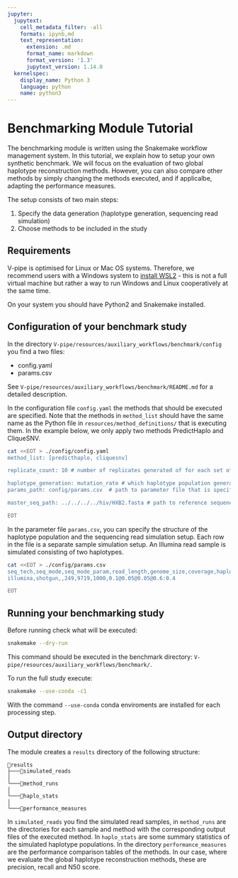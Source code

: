 ```yaml
---
jupyter:
  jupytext:
    cell_metadata_filter: -all
    formats: ipynb,md
    text_representation:
      extension: .md
      format_name: markdown
      format_version: '1.3'
      jupytext_version: 1.14.0
  kernelspec:
    display_name: Python 3
    language: python
    name: python3
---
```



# Benchmarking Module Tutorial

The benchmarking module is written using the Snakemake workflow management system. In this tutorial, we explain how to setup your own synthetic benchmark. We will focus on the evaluation of two global haplotype reconstruction methods. However, you can also compare other methods by simply changing the methods executed, and if applicalbe, adapting the performance measures.

The setup consists of two main steps:
1. Specify the data generation (haplotype generation, sequencing read simulation)
2. Choose methods to be included in the study

## Requirements

V-pipe is optimised for Linux or Mac OS systems. Therefore, we recommend users with a Windows system to [install WSL2](https://learn.microsoft.com/en-us/windows/wsl/install) - this is not a full virtual machine but rather a way to run Windows and Linux cooperatively at the same time.

On your system you should have Python2 and Snakemake installed.


## Configuration of your benchmark study

In the directory `V-pipe/resources/auxiliary_workflows/benchmark/config` you find a two files:
- config.yaml  
- params.csv  

See `V-pipe/resources/auxiliary_workflows/benchmark/README.md` for a detailed description.

In the configuration file `config.yaml` the methods that should be executed are specified. Note that the methods in `method_list` should have the same name as the Python file in `resources/method_definitions/` that is executing them. In the example below, we only apply two methods PredictHaplo and CliqueSNV.

```bash
cat <<EOT > ./config/config.yaml
method_list: [predicthaplo, cliquesnv]

replicate_count: 10 # number of replicates generated of for each set of haplotype population parameters

haplotype_generation: mutation_rate # which haplotype population generation method should be used
params_path: config/params.csv  # path to parameter file that is specifying the simulation settings

master_seq_path: ../../../../hiv/HXB2.fasta # path to reference sequence that should be used, if None, a random sequence is produced.

EOT
```

In the parameter file `params.csv`, you can specify the structure of the haplotype population and the sequencing read simulation setup. Each row in the file is a separate sample simulation setup.
An Illumina read sample is simulated consisting of two haplotypes.

```bash
cat <<EOT > ./config/params.csv
seq_tech,seq_mode,seq_mode_param,read_length,genome_size,coverage,haplos
illumina,shotgun,,249,9719,1000,0.1@0.05@0.05@0.6:0.4

EOT
```


## Running your benchmarking study

Before running check what will be executed:
```bash
snakemake --dry-run
```

This command should be executed in the benchmark directory: `V-pipe/resources/auxiliary_workflows/benchmark/`.

To run the full study execute:
```bash
snakemake --use-conda -c1
```
With the command `--use-conda` conda enviroments are installed for each processing step.


## Output directory

The module creates a `results` directory of the following structure:

```text
📁results
├───📁simulated_reads
│   
└───📁method_runs
│   
└───📁haplo_stats
│   
└───📁performance_measures
```

In `simulated_reads` you find the simulated read samples, in `method_runs` are the directories for each sample and method with the corresponding output files of the executed method.
In `haplo_stats` are some summary statistics of the simulated haplotype populations.
In the directory `performance_measures` are the performance comparison tables of the methods.
In our case, where we evaluate the global haplotype reconstruction methods, these are precision, recall and N50 score.
